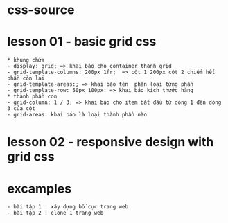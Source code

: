 # css-source
# lesson 01 - basic grid css
    * khung chứa
    - display: grid; => khai báo cho container thành grid 
    - grid-template-columns: 200px 1fr;  => cột 1 200px cột 2 chiếm hết phần còn lại
    - grid-template-areas:; => khai báo tên  phân loại từng phần 
    - grid-template-row: 50px 100px: => khai báo kích thước hàng 
    * thành phần con
    - grid-column: 1 / 3; => khai báo cho item bắt đầu từ dòng 1 đến dòng 3 của cột
    - grid-areas: khai báo là loại thành phần nào
# lesson 02 - responsive design with grid css 

# excamples 
    - bài tập 1 : xây dựng bố cục trang web 
    - bài tập 2 : clone 1 trang web